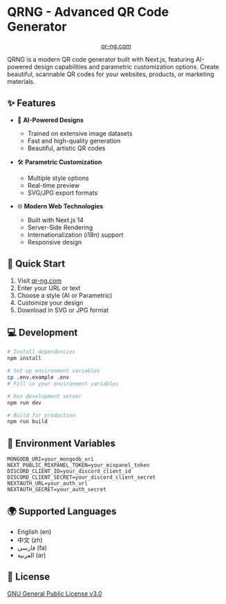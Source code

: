# QRNG - Advanced QR Code Generator

<p align="center">
    <a href="https://qr-ng.com" target="_blank">qr-ng.com</a>
</p>

QRNG is a modern QR code generator built with Next.js, featuring AI-powered design capabilities and parametric customization options. Create beautiful, scannable QR codes for your websites, products, or marketing materials.

## ✨ Features

- 🎨 **AI-Powered Designs**
  - Trained on extensive image datasets
  - Fast and high-quality generation
  - Beautiful, artistic QR codes

- 🛠️ **Parametric Customization**
  - Multiple style options
  - Real-time preview
  - SVG/JPG export formats

- 🌐 **Modern Web Technologies**
  - Built with Next.js 14
  - Server-Side Rendering
  - Internationalization (i18n) support
  - Responsive design

## 🚀 Quick Start

1. Visit [qr-ng.com](https://qr-ng.com)
2. Enter your URL or text
3. Choose a style (AI or Parametric)
4. Customize your design
5. Download in SVG or JPG format

## 💻 Development

```bash
# Install dependencies
npm install

# Set up environment variables
cp .env.example .env
# Fill in your environment variables

# Run development server
npm run dev

# Build for production
npm run build
```

## 🔧 Environment Variables

```env
MONGODB_URI=your_mongodb_uri
NEXT_PUBLIC_MIXPANEL_TOKEN=your_mixpanel_token
DISCORD_CLIENT_ID=your_discord_client_id
DISCORD_CLIENT_SECRET=your_discord_client_secret
NEXTAUTH_URL=your_auth_url
NEXTAUTH_SECRET=your_auth_secret
```

## 🌍 Supported Languages

- English (en)
- 中文 (zh)
- فارسی (fa)
- العربية (ar)

## 📝 License

[GNU General Public License v3.0](LICENSE)
